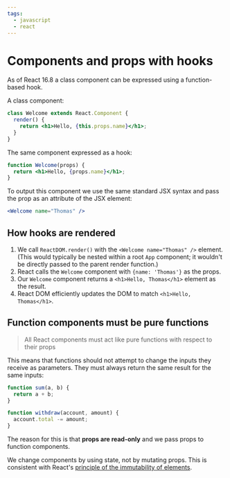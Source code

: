 ```yaml
---
tags:
  - javascript
  - react
---
```


# Components and props with hooks

As of React 16.8 a class component can be expressed using a function-based hook.

A class component:

```jsx
class Welcome extends React.Component {
  render() {
    return <h1>Hello, {this.props.name}</h1>;
  }
}
```

The same component expressed as a hook:

```jsx
function Welcome(props) {
  return <h1>Hello, {props.name}</h1>;
}
```

To output this component we use the same standard JSX syntax and pass the prop
as an attribute of the JSX element:

```jsx
<Welcome name="Thomas" />
```

## How hooks are rendered

1. We call `ReactDOM.render()` with the `<Welcome name="Thomas" />` element.
   (This would typically be nested within a root `App` component; it wouldn't be
   directly passed to the parent render function.)
2. React calls the `Welcome` component with `{name: 'Thomas'}` as the props.
3. Our `Welcome` component returns a `<h1>Hello, Thomas</h1>` element as the
   result.
4. React DOM efficiently updates the DOM to match `<h1>Hello, Thomas</h1>`.

## Function components must be pure functions

> All React components must act like pure functions with respect to their props

This means that functions should not attempt to change the inputs they receive
as parameters. They must always return the same result for the same inputs:

```jsx
function sum(a, b) {
  return a + b;
}
```

```jsx
function withdraw(account, amount) {
  account.total -= amount;
}
```

The reason for this is that **props are read-only** and we pass props to
function components.

We change components by using state, not by mutating props. This is consistent
with React's
[principle of the immutability of elements](static/Elements-992594b9cd2e483c85cddddffeb16f11).
